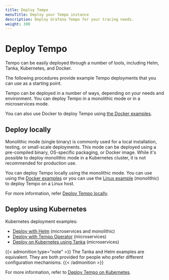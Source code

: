 ```yaml
---
title: Deploy Tempo
menuTitle: Deploy your Tempo instance
description: Deploy Grafana Tempo for your tracing needs.
weight: 300
---
```


# Deploy Tempo

Tempo can be easily deployed through a number of tools, including Helm, Tanka, Kubernetes, and Docker.

The following procedures provide example Tempo deployments that you can use as a starting point.

Tempo can be deployed in a number of ways, depending on your needs and environment. You can deploy Tempo in a monolithic mode or in a microservices mode.



You can also use Docker to deploy Tempo using [the Docker examples](https://github.com/grafana/tempo/tree/main/example/docker-compose).

## Deploy locally

Monolithic mode (single binary) is commonly used for a local installation, testing, or small-scale deployments.
This mode can be deployed using a pre-compiled binary, OS-specific packaging, or Docker image.
While it's possible to deploy monolithic mode in a Kubernetes cluster, it is not recommended for production use.

You can deploy Tempo locally using the monolithic mode. You can use using the [Docker examples](https://github.com/grafana/tempo/tree/main/example/docker-compose) or you can use the [Linux example](linux/) (monolithic) to deploy Tempo on a Linux host.

For more information, refer [Deploy Tempo locally](../deploy/locally/).

## Deploy using Kubernetes

Kubernetes deployment examples:
- [Deploy with Helm](helm-chart/) (microservices and monolithic)
- [Deploy with Tempo Operator](operator/) (microservices)
- [Deploy on Kubernetes using Tanka](tanka/) (microservices)

{{< admonition type="note" >}}
The Tanka and Helm examples are equivalent.
They are both provided for people who prefer different configuration mechanisms.
{{< /admonition >}}

For more information, refer to [Deploy Tempo on Kubernetes](../deploy/kubernetes/).


